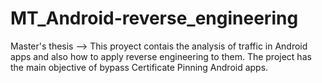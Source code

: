 # MT_Android-reverse_engineering
Master's thesis --> This proyect contais the analysis of traffic in Android apps and also how to apply reverse engineering to them. The project has the main objective of bypass Certificate Pinning Android apps.
